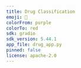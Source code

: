 ```yaml
---
title: Drug Classification
emoji: 🐢
colorFrom: purple
colorTo: red
sdk: gradio
sdk_version: 5.44.1
app_file: drug_app.py
pinned: false
license: apache-2.0
---
```


